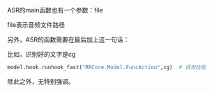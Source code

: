 ASR的main函数也有一个参数：file

file表示音频文件路径

另外，ASR的函数需要在最后加上这一句话：

比如，识别好的文字是cg

```python
model.hook.runhook_fast("RRCore.Model.FuncAction",cg)  # 调用技能
```

除此之外，无特别强调。
